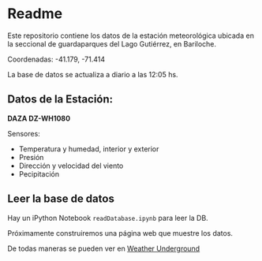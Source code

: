 # Readme

Este repositorio contiene los datos de la estación meteorológica ubicada en la seccional de guardaparques del Lago Gutiérrez, en Bariloche. 

Coordenadas:  -41.179, -71.414

La base de datos se actualiza a diario a las 12:05 hs.

## Datos de la Estación:

__DAZA  DZ-WH1080__

Sensores:
* Temperatura y humedad, interior y exterior
* Presión
* Dirección y velocidad del viento
* Pecipitación


## Leer la base de datos

Hay un iPython Notebook `readDatabase.ipynb` para leer la DB.

Próximamente construiremos una página web que muestre los datos.

De todas maneras se pueden ver en [Weather Underground](https://www.wunderground.com/personal-weather-station/dashboard?ID=IBARILOC3&cm_ven=localwx_pwsdash)

